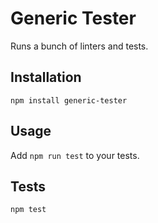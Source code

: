 Generic Tester
=========
Runs a bunch of linters and tests.

## Installation
`npm install generic-tester`

## Usage
Add `npm run test` to your tests.

## Tests
`npm test`
